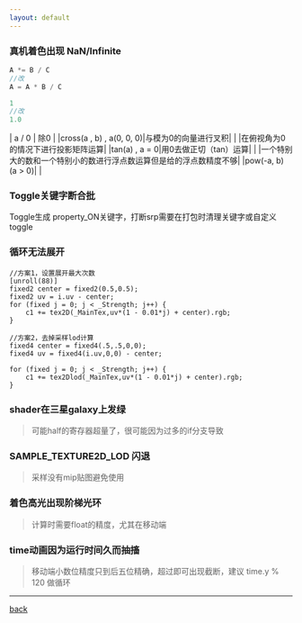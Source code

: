```yaml
---
layout: default
---
```


### 真机着色出现 NaN/Infinite
```glsl
A *= B / C
//改
A = A * B / C

1
//改
1.0
```

| a / 0        | 除0               |
|cross(a , b)   , a(0, 0, 0)|与模为0的向量进行叉积|
| |在俯视角为0的情况下进行投影矩阵运算|
|tan(a)  , a = 0|用0去做正切（tan）运算|
| |一个特别大的数和一个特别小的数进行浮点数运算但是给的浮点数精度不够|
|pow(-a, b)   (a > 0)| |


### Toggle关键字断合批
Toggle生成 property_ON关键字，打断srp需要在打包时清理关键字或自定义toggle

### 循环无法展开
```hlsl
//方案1，设置展开最大次数
[unroll(88)]
fixed2 center = fixed2(0.5,0.5);
fixed2 uv = i.uv - center;
for (fixed j = 0; j < _Strength; j++) {
	c1 += tex2D(_MainTex,uv*(1 - 0.01*j) + center).rgb;
}

//方案2，去掉采样lod计算
fixed4 center = fixed4(.5,.5,0,0);
fixed4 uv = fixed4(i.uv,0,0) - center;
			
for (fixed j = 0; j < _Strength; j++) {
	c1 += tex2Dlod(_MainTex,uv*(1 - 0.01*j) + center).rgb;
}
```

### shader在三星galaxy上发绿
>可能half的寄存器超量了，很可能因为过多的if分支导致

### SAMPLE_TEXTURE2D_LOD 闪退
>采样没有mip贴图避免使用


### 着色高光出现阶梯光环
>计算时需要float的精度，尤其在移动端

### time动画因为运行时间久而抽搐
>移动端小数位精度只到后五位精确，超过即可出现截断，建议 time.y % 120 做循环



***

[back](../../question-page.html)